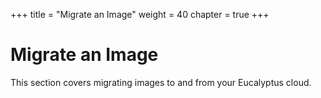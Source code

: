 +++
title = "Migrate an Image"
weight = 40
chapter = true
+++


# Migrate an Image
This section covers migrating images to and from your Eucalyptus cloud.


